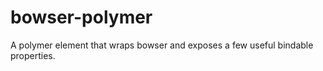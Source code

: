 # bowser-polymer 

A polymer element that wraps bowser and exposes a few useful bindable properties.


